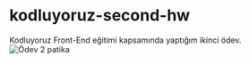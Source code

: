 # kodluyoruz-second-hw
Kodluyoruz Front-End eğitimi kapsamında yaptığım ikinci ödev.
![Ödev 2 patika](https://user-images.githubusercontent.com/94052771/146669543-7d0a9335-3548-4e77-9e2d-d4c000b3dac1.png)
